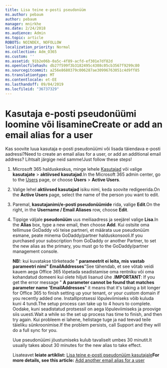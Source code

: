 ```yaml
---
title: Lisa teine e-posti pseudonüüm
ms.author: pebaum
author: pebaum
manager: mnirkhe
ms.date: 2/24/2018
ms.audience: Admin
ms.topic: article
ROBOTS: NOINDEX, NOFOLLOW
localization_priority: Normal
ms.collection: Adm_O365
ms.custom: ''
ms.assetid: 91b2e06b-0a5c-4f89-acfd-ef301e7df82d
ms.openlocfilehash: db27f599f3b3182495c4308c05cb3567f9299c80
ms.sourcegitcommit: a256e8680379c006287ae30996763051c4d9ff85
ms.translationtype: MT
ms.contentlocale: et-EE
ms.lasthandoff: 09/04/2019
ms.locfileid: "36737329"
---
```

# <a name="create-or-add-an-email-alias-for-a-user"></a><span data-ttu-id="fdf3a-102">Kasutaja e-posti pseudonüümi loomine või lisamine</span><span class="sxs-lookup"><span data-stu-id="fdf3a-102">Create or add an email alias for a user</span></span>

<span data-ttu-id="fdf3a-103">Kas soovite luua kasutaja e-posti pseudonüümi või lisada täiendava e-posti aadressi?</span><span class="sxs-lookup"><span data-stu-id="fdf3a-103">Need to create an email alias for a user, or add an additional email address?</span></span> <span data-ttu-id="fdf3a-104">Lihtsalt järgige neid samme!</span><span class="sxs-lookup"><span data-stu-id="fdf3a-104">Just follow these steps!</span></span>
  
1. <span data-ttu-id="fdf3a-105">Microsoft 365 halduskeskus, minge lehele [Kasutajad](https://go.microsoft.com/fwlink/p/?linkid=834822) või valige **kasutajate** \> **aktiivsed kasutajad**.</span><span class="sxs-lookup"><span data-stu-id="fdf3a-105">In the Microsoft 365 admin center, go to the [Users](https://go.microsoft.com/fwlink/p/?linkid=834822) page, or choose **Users** \> **Active Users**.</span></span>
    
2. <span data-ttu-id="fdf3a-106">Valige lehel **aktiivsed kasutajad** isiku nimi, keda soovite redigeerida.</span><span class="sxs-lookup"><span data-stu-id="fdf3a-106">On the **Active Users** page, select the name of the person you want to edit.</span></span> 
    
3. <span data-ttu-id="fdf3a-107">Paremal, **kasutajanimi/e-posti pseudonüümide** rida, valige **Edit**.</span><span class="sxs-lookup"><span data-stu-id="fdf3a-107">On the right, in the **Username / Email Aliases** row, choose **Edit**.</span></span>
    
4. <span data-ttu-id="fdf3a-108">Tippige väljale **pseudonüüm** uus meiliaadress ja seejärel valige **Lisa**.</span><span class="sxs-lookup"><span data-stu-id="fdf3a-108">In the **Alias** box, type a new email, then choose **Add**.</span></span> <span data-ttu-id="fdf3a-109">Kui ostsite oma tellimuse GoDaddy või teise partneri, et määrata uue pseudonüüm esmane, peate minema GoDaddy/partner halduskonsooli.</span><span class="sxs-lookup"><span data-stu-id="fdf3a-109">If you purchased your subscription from GoDaddy or another Partner, to set the new alias as the primary, you must go to the GoDaddy/partner management console.</span></span> 
    
    <span data-ttu-id="fdf3a-110">**NB**!: kui kuvatakse tõrketeade " **parameetrit ei leita, mis vastab parameetri nimi" EmailAddresses**"See tähendab, et see võtab veidi kauem aega Office 365 lõpetada seadistamise oma rentniku või oma kohandatud domeeni kui olete hiljuti lisanud ühe .</span><span class="sxs-lookup"><span data-stu-id="fdf3a-110">**IMPORTANT**: If you get the error message " **A parameter cannot be found that matches parameter name 'EmailAddresses**" it means that it's taking a bit longer for Office 365 to finish setting up your tenant, or your custom domain if you recently added one.</span></span> <span data-ttu-id="fdf3a-111">Installiprotsessi lõpuleviimiseks võib kuluda kuni 4 tundi.</span><span class="sxs-lookup"><span data-stu-id="fdf3a-111">The setup process can take up to 4 hours to complete.</span></span> <span data-ttu-id="fdf3a-112">Oodake, kuni seadistatud protsessil on aega lõpuleviimiseks ja proovige siis uuesti.</span><span class="sxs-lookup"><span data-stu-id="fdf3a-112">Wait a while so the set up process has time to finish, and then try again.</span></span> <span data-ttu-id="fdf3a-113">Kui probleem ei lahene, helistage tuge ja nad teevad teile täieliku sünkroonimise.</span><span class="sxs-lookup"><span data-stu-id="fdf3a-113">If the problem persists, call Support and they will do a full sync for you.</span></span>
    
    <span data-ttu-id="fdf3a-114">Uue pseudonüümi jõustumiseks kulub tavaliselt umbes 30 minutit.</span><span class="sxs-lookup"><span data-stu-id="fdf3a-114">It usually takes about 30 minutes for the new alias to take effect.</span></span>
    
    <span data-ttu-id="fdf3a-115">Lisateavet **leiate artiklist:** [Lisa teine e-posti pseudonüüm kasutajale](https://docs.microsoft.com/office365/admin/email/add-another-email-alias-for-a-user)</span><span class="sxs-lookup"><span data-stu-id="fdf3a-115">**For more details, see this article:** [Add another email alias for a user](https://docs.microsoft.com/office365/admin/email/add-another-email-alias-for-a-user)</span></span>
    


